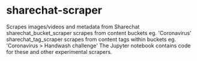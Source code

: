 # sharechat-scraper
Scrapes images/videos and metadata from Sharechat
sharechat_bucket_scraper scrapes from content buckets eg. 'Coronavirus'
sharechat_tag_scraper scrapes from content tags within buckets eg. 'Coronavirus > Handwash challenge' 
The Jupyter notebook contains code for these and other experimental scrapers.
